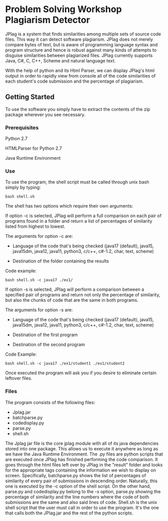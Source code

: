 # Problem Solving Workshop Plagiarism Detector

JPlag is a system that finds similarities among multiple sets of source code files.
This way it can detect software plagiarism. JPlag does not merely compare bytes of text,
but is aware of programming language syntax and program structure and hence is robust 
against many kinds of attempts to disguise similarities between plagiarized files. 
JPlag currently supports Java, C#, C, C++, Scheme and natural language text.

With the help of python and its Html Parser, we can display JPlag's html output in 
order to rapidly view from console all of the code similarities of each student's 
code submission and the percentage of plagiarism. 

## Getting Started

To use the software you simply have to extract the contents of the zip package wherever 
you see necessary.

### Prerequisites

Python 2.7

HTMLParser for Python 2.7

Java Runtime Environment

### Use

To use the program, the shell script must be called through unix bash 
simply by typing:

```
bash shell.sh
```

The shell has two options which require their own arguments:

If option -c is selected, JPlag will perform a full comparison on each 
pair of programs found in a folder and return a list of percentages 
of similarity listed from highest to lowest.

The arguments for option -c are:

* Language of the code that's being checked (java17 (default), 
java15, java15dm, java12, java11, python3, c/c++, c#-1.2, char, text, scheme) 

* Destination of the folder containing the results

Code example:

```
bash shell.sh -c java17 ./ex1/
```


If option -s is selected, JPlag will perform a comparison between a specified 
pair of programs and return not only the percentage of similarity, but also 
the chunks of code that are the same in both programs.

The arguments for option -s are:

* Language of the code that's being checked (java17 (default), 
java15, java15dm, java12, java11, python3, c/c++, c#-1.2, char, text, scheme) 

* Destination of the first program

* Destination of the second program

Code Example:

```
bash shell.sh -c java17 ./ex1/student1 ./ex1/student2
```

Once executed the program will ask you if you desire to eliminate certain leftover 
files.

### Files

The program consists of the following files:

* Jplag.jar
* batchparse.py
* codedisplay.py
* parse.py
* shell.sh

The Jplag jar file is the core jplag module with all of its java dependencies stored 
into one package. This allows us to execute it anywhere as long as we have the 
Java Runtime Environment. The .py files are python scripts that are executed once 
JPlag has finished performing the code comparison. It goes through the html files 
left over by JPlag in the "result" folder and looks for the appropriate tags 
containing the information we wish to display on screen. Specifically, batchparse.py 
shows the list of percentages of similarity of every pair of submissions in descending 
order. Naturally, this one is executed by the -c option of the shell script. On the other 
hand, parse.py and codedisplay.py belong to the -s option, parse.py showing the percentage 
of similarity and the line numbers where the code of both submissions are the same and 
also said lines of code. Shell.sh is the unix shell script that the user must call in 
order to use the program. It's the one that calls both the JPlag.jar and the rest of 
the python scripts.



